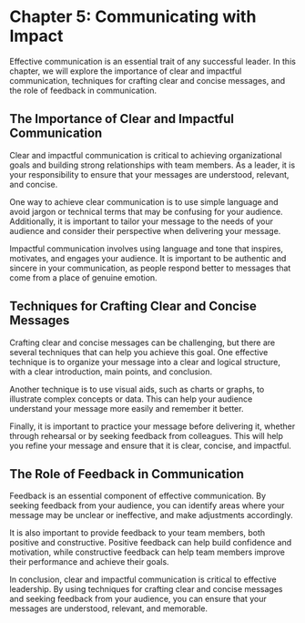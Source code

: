 Chapter 5: Communicating with Impact
====================================

Effective communication is an essential trait of any successful leader. In this chapter, we will explore the importance of clear and impactful communication, techniques for crafting clear and concise messages, and the role of feedback in communication.

The Importance of Clear and Impactful Communication
---------------------------------------------------

Clear and impactful communication is critical to achieving organizational goals and building strong relationships with team members. As a leader, it is your responsibility to ensure that your messages are understood, relevant, and concise.

One way to achieve clear communication is to use simple language and avoid jargon or technical terms that may be confusing for your audience. Additionally, it is important to tailor your message to the needs of your audience and consider their perspective when delivering your message.

Impactful communication involves using language and tone that inspires, motivates, and engages your audience. It is important to be authentic and sincere in your communication, as people respond better to messages that come from a place of genuine emotion.

Techniques for Crafting Clear and Concise Messages
--------------------------------------------------

Crafting clear and concise messages can be challenging, but there are several techniques that can help you achieve this goal. One effective technique is to organize your message into a clear and logical structure, with a clear introduction, main points, and conclusion.

Another technique is to use visual aids, such as charts or graphs, to illustrate complex concepts or data. This can help your audience understand your message more easily and remember it better.

Finally, it is important to practice your message before delivering it, whether through rehearsal or by seeking feedback from colleagues. This will help you refine your message and ensure that it is clear, concise, and impactful.

The Role of Feedback in Communication
-------------------------------------

Feedback is an essential component of effective communication. By seeking feedback from your audience, you can identify areas where your message may be unclear or ineffective, and make adjustments accordingly.

It is also important to provide feedback to your team members, both positive and constructive. Positive feedback can help build confidence and motivation, while constructive feedback can help team members improve their performance and achieve their goals.

In conclusion, clear and impactful communication is critical to effective leadership. By using techniques for crafting clear and concise messages and seeking feedback from your audience, you can ensure that your messages are understood, relevant, and memorable.
